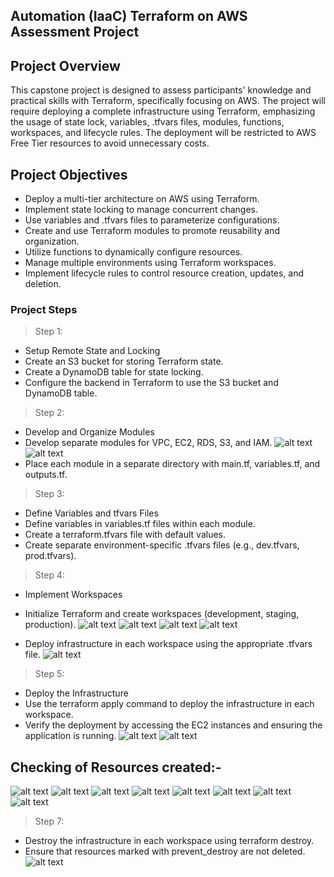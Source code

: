 ## Automation (IaaC) Terraform on AWS Assessment Project
## Project Overview
This capstone project is designed to assess participants' knowledge and practical skills with Terraform, specifically focusing on AWS. The project will require deploying a complete infrastructure using Terraform, emphasizing the usage of state lock, variables, .tfvars files, modules, functions, workspaces, and lifecycle rules. The deployment will be restricted to AWS Free Tier resources to avoid unnecessary costs.
## Project Objectives
- Deploy a multi-tier architecture on AWS using Terraform.
- Implement state locking to manage concurrent changes.
- Use variables and .tfvars files to parameterize configurations.
- Create and use Terraform modules to promote reusability and organization.
- Utilize functions to dynamically configure resources.
- Manage multiple environments using Terraform workspaces.
- Implement lifecycle rules to control resource creation, updates, and deletion.
### Project Steps
> Step 1:
 
- Setup Remote State and Locking
- Create an S3 bucket for storing Terraform state.
- Create a DynamoDB table for state locking.
- Configure the backend in Terraform to use the S3 bucket and DynamoDB table.
> Step 2: 

- Develop and Organize Modules
- Develop separate modules for VPC, EC2, RDS, S3, and IAM.
![alt text](<Screenshot from 2024-08-24 20-15-24.png>)
![alt text](<Screenshot from 2024-08-24 20-15-26.png>)
- Place each module in a separate directory with main.tf, variables.tf, and outputs.tf.

> Step 3: 

- Define Variables and tfvars Files
- Define variables in variables.tf files within each module.
- Create a terraform.tfvars file with default values.
- Create separate environment-specific .tfvars files (e.g., dev.tfvars, prod.tfvars).

> Step 4: 

- Implement Workspaces
- Initialize Terraform and create workspaces (development, staging, production).
![alt text](<Screenshot from 2024-08-24 19-55-15.png>)
![alt text](<Screenshot from 2024-08-24 19-56-20.png>)
![alt text](<Screenshot from 2024-08-24 19-57-25.png>)
![alt text](<Screenshot from 2024-08-24 19-58-12.png>)

- Deploy infrastructure in each workspace using the appropriate .tfvars file.
![alt text](<Screenshot from 2024-08-24 19-44-06.png>)

> Step 5: 

- Deploy the Infrastructure
- Use the terraform apply command to deploy the infrastructure in each workspace.
- Verify the deployment by accessing the EC2 instances and ensuring the application is running.
![alt text](<Screenshot from 2024-08-24 19-44-29.png>)
![alt text](<Screenshot from 2024-08-24 19-44-32.png>)

## Checking of Resources created:-
![alt text](<Screenshot from 2024-08-24 19-45-03.png>)
![alt text](<Screenshot from 2024-08-24 19-45-30.png>)
![alt text](<Screenshot from 2024-08-24 19-46-36.png>)
![alt text](<Screenshot from 2024-08-24 19-47-34.png>)
![alt text](<Screenshot from 2024-08-24 19-48-12.png>)
![alt text](<Screenshot from 2024-08-24 19-48-47.png>)
![alt text](<Screenshot from 2024-08-24 19-49-05.png>)
![alt text](<Screenshot from 2024-08-24 19-49-18.png>)

> Step 7: 

- Destroy the infrastructure in each workspace using terraform destroy.
- Ensure that resources marked with prevent_destroy are not deleted.
![alt text](<Screenshot from 2024-08-24 20-08-23.png>)